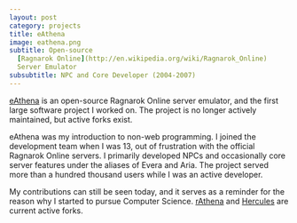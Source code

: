 ```yaml
---
layout: post
category: projects
title: eAthena
image: eathena.png
subtitle: Open-source 
  [Ragnarok Online](http://en.wikipedia.org/wiki/Ragnarok_Online)
  Server Emulator
subsubtitle: NPC and Core Developer (2004-2007)
---
```

[eAthena](http://eathena.ws/board/) is an open-source Ragnarok Online server 
emulator, and the first large software project I worked on. The project is no 
longer actively maintained, but active forks exist.

eAthena was my introduction to non-web programming. I joined the development 
team when I was 13, out of frustration with the official Ragnarok Online 
servers. I primarily developed NPCs and occasionally core server features 
under the aliases of Evera and Aria. The project served more than a hundred 
thousand users while I was an active developer.

My contributions can still be seen today, and it serves as a reminder for 
the reason why I started to pursue Computer Science. 
[rAthena](http://rathena.org/) and [Hercules](http://hercules.ws/) are current
active forks.

